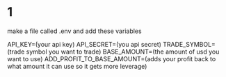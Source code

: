 # 1
make a file called .env and add these variables

API_KEY=(your api key)
API_SECRET=(you api secret)
TRADE_SYMBOL=(trade symbol you want to trade)
BASE_AMOUNT=(the amount of usd you want to use)
ADD_PROFIT_TO_BASE_AMOUNT=(adds your profit back to what amount it can use so it gets more leverage)


